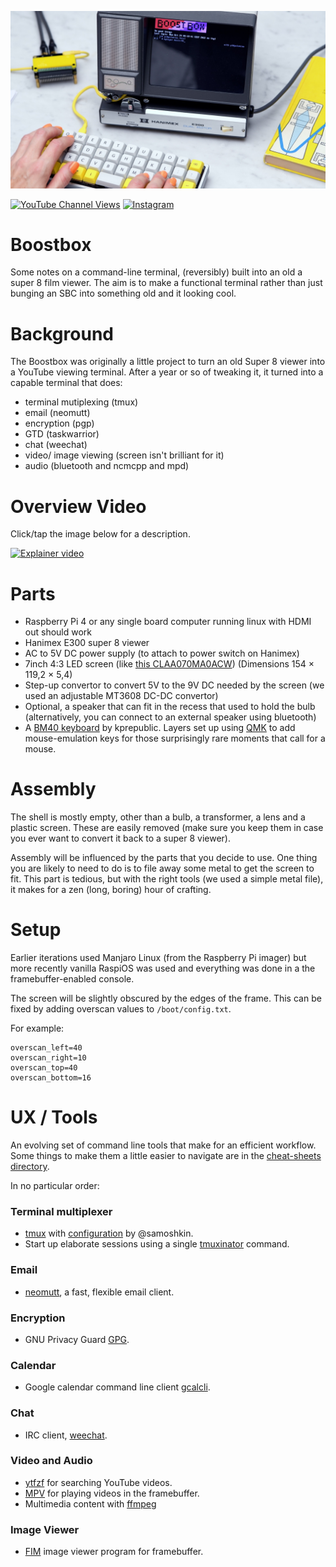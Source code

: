 ![Action Shot](/images/OscilloscopeBoostbox.jpg)

[![YouTube Channel Views](https://img.shields.io/youtube/channel/views/UCz5BOU9J9pB_O0B8-rDjCWQ?style=flat&logo=youtube&logoColor=red&labelColor=white&color=ffed53)](https://www.youtube.com/channel/UCz5BOU9J9pB_O0B8-rDjCWQ) [![Instagram](https://img.shields.io/github/stars/veebch?style=flat&logo=github&logoColor=black&labelColor=white&color=ffed53)](https://www.instagram.com/v_e_e_b/)


# Boostbox

Some notes on a command-line terminal, (reversibly) built into an old a super 8 film viewer. The aim is to make a functional terminal rather than just bunging an SBC into something old and it looking cool.


# Background

The Boostbox was originally a little project to turn an old Super 8 viewer into a YouTube viewing terminal. After a year or so of tweaking it, it turned into a capable terminal that does: 
- terminal mutiplexing (tmux)
- email (neomutt) 
- encryption (pgp)
- GTD (taskwarrior)
- chat (weechat)
- video/ image viewing (screen isn't brilliant for it)
- audio (bluetooth and ncmcpp and mpd)

# Overview Video

Click/tap the image below for a description.


[![Explainer video](http://img.youtube.com/vi/I5iHMEqll0Q/0.jpg)](http://www.youtube.com/watch?v=I5iHMEqll0Q "Video Title")


# Parts
- Raspberry Pi 4 or any single board computer running linux with HDMI out should work
- Hanimex E300 super 8 viewer
- AC to 5V DC power supply (to attach to power switch on Hanimex)
- 7inch 4:3 LED screen (like [this CLAA070MA0ACW](https://www.aliexpress.com/item/1005004454598585.html)) (Dimensions 154 × 119,2 × 5,4)
- Step-up convertor to convert 5V to the 9V DC needed by the screen (we used an adjustable MT3608 DC-DC convertor)
- Optional, a speaker that can fit in the recess that used to hold the bulb (alternatively, you can connect to an external speaker using bluetooth)
- A [BM40 keyboard](https://kprepublic.com/products/bm40-rgb-40-hot-swap-custom-mechanical-keyboard-pcb-qmk-underglow-type-c-planck?variant=40660715536547) by kprepublic. Layers set up using [QMK](https://github.com/qmk/qmk_firmware) to add mouse-emulation keys for those surprisingly rare moments that call for a mouse.
# Assembly

The shell is mostly empty, other than a bulb, a transformer, a lens and a plastic screen. These are easily removed (make sure you keep them in case you ever want to convert it back to a super 8 viewer).

Assembly will be influenced by the parts that you decide to use. One thing you are likely to need to do is to file away some metal to get the screen to fit. This part is tedious, but with the right tools (we used a simple metal file), it makes for a zen (long, boring) hour of crafting.

# Setup

Earlier iterations used Manjaro Linux (from the Raspberry Pi imager) but more recently vanilla RaspiOS was used and everything was done in a the framebuffer-enabled console. 

The screen will be slightly obscured by the edges of the frame. This can be fixed by adding overscan values to `/boot/config.txt`.

For example:

```
overscan_left=40
overscan_right=10
overscan_top=40
overscan_bottom=16
```

# UX / Tools

An evolving set of command line tools that make for an efficient workflow. Some things to make them a little easier to navigate are in the [cheat-sheets directory](./cheatsheets).

In no particular order:

### Terminal multiplexer

- [tmux](https://github.com/tmux/tmux/wiki) with [configuration](https://github.com/samoshkin/tmux-config) by @samoshkin.
- Start up elaborate sessions using a single [tmuxinator](https://github.com/tmuxinator/tmuxinator) command.

### Email

- [neomutt](https://github.com/neomutt/neomutt), a fast, flexible email client.

### Encryption

- GNU Privacy Guard [GPG](https://gnupg.org/).

### Calendar

- Google calendar command line client [gcalcli](https://github.com/insanum/gcalcli).

### Chat

-  IRC client, [weechat](https://github.com/weechat/weechat).

### Video and Audio

- [ytfzf](https://github.com/pystardust/ytfzf) for searching YouTube videos.
- [MPV](https://mpv.io/) for playing videos in the framebuffer.
- Multimedia content with [ffmpeg](https://github.com/FFmpeg/FFmpeg)

  
### Image Viewer

- [FIM](https://www.nongnu.org/fbi-improved/) image viewer program for framebuffer.





